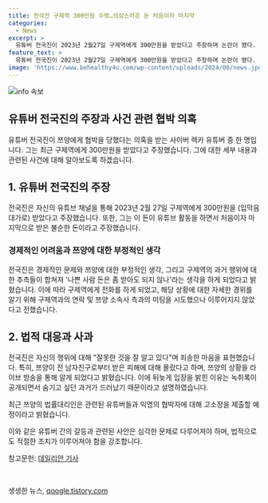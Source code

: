 ```yaml
---
title: 전국진 구제역 300만원 수령…의심스러운 돈 처음이자 마지막
categories:
  - News
excerpt: >
  유튜버 전국진이 2023년 2월27일 구제역에게 300만원을 받았다고 주장하며 논란이 됐다. 전국진은 나쁜 사람에게 돈을 받아도 괜찮다고 생각하며 구제역에게 전화를 걸었고, 이후 미팅을 가진 적이 없다고 밝히면서 그 돈이 유튜브 활동을 하면서 마지막으로 받은 불순한 돈이라고 주장했다. 하지만 쯔양은 전국진을 협박한 특정 유튜버들을 검찰에 고소할 예정이라고 밝혔다. 해당 논란은 계속해서 논의될 전망이다.
feature_text: >
  유튜버 전국진이 2023년 2월27일 구제역에게 300만원을 받았다고 주장하며 논란이 됐다. 전국진은 나쁜 사람에게 돈을 받아도 괜찮다고 생각하며 구제역에게 전화를 걸었고, 이후 미팅을 가진 적이 없다고 밝히면서 그 돈이 유튜브 활동을 하면서 마지막으로 받은 불순한 돈이라고 주장했다. 하지만 쯔양은 전국진을 협박한 특정 유튜버들을 검찰에 고소할 예정이라고 밝혔다. 해당 논란은 계속해서 논의될 전망이다.
image: 'https://www.behealthy4u.com/wp-content/uploads/2024/06/news.jpg'
---
```


<p><img src="https://www.behealthy4u.com/wp-content/uploads/2024/06/news.jpg" alt="info 속보" /></p>

<h2>유튜버 전국진의 주장과 사건 관련 협박 의혹</h2>

<p>유튜버 전국진이 쯔양에게 협박을 당했다는 의혹을 받는 사이버 렉카 유튜버 중 한 명입니다. 그는 최근 구제역에게 300만원을 받았다고 주장했습니다. 그에 대한 세부 내용과 관련된 사건에 대해 알아보도록 하겠습니다. </p>

<h2>1. 유튜버 전국진의 주장</h2>

<p>전국진은 자신의 유튜브 채널을 통해 2023년 2월 27일 구제역에게 300만원을 (입막음 대가로) 받았다고 주장했습니다. 또한, 그는 이 돈이 유튜브 활동을 하면서 처음이자 마지막으로 받은 불순한 돈이라고 주장했습니다. </p>

<h3>경제적인 어려움과 쯔양에 대한 부정적인 생각</h3>

<p>전국진은 경제적인 문제와 쯔양에 대한 부정적인 생각, 그리고 구제역의 과거 행위에 대한 추측들이 합쳐져 '나쁜 사람 돈은 좀 받아도 되지 않나'라는 생각을 하게 되었다고 밝혔습니다. 이에 따라 구제역에게 전화를 하게 되었고, 해당 상황에 대한 자세한 경위를 알기 위해 구제역과의 연락 및 쯔양 소속사 측과의 미팅을 시도했으나 이루어지지 않았다고 전했습니다. </p>

<h2>2. 법적 대응과 사과</h2>

<p>전국진은 자신의 행위에 대해 "잘못한 것을 잘 알고 있다"며 죄송한 마음을 표현했습니다. 특히, 쯔양이 전 남자친구로부터 받은 피해에 대해 몰랐다고 하며, 쯔양의 상황을 라이브 방송을 통해 알게 되었다고 밝혔습니다. 이에 뒤늦게 입장을 밝힌 이유는 녹취록이 공개되면서 숨기고 싶던 과거가 드러났기 때문이라고 설명하였습니다.</p>

<p>최근 쯔양의 법률대리인은 관련된 유튜버들과 익명의 협박자에 대해 고소장을 제출할 예정이라고 밝혔습니다.</p>

<p>이와 같은 유튜버 간의 갈등과 관련된 사안은 심각한 문제로 다루어져야 하며, 법적으로도 적절한 조치가 이루어져야 함을 강조합니다.</p>

<p>참고문헌: <a href="https://www.dailian.co.kr/news/view/1061572" target="_blank">데일리안 기사</a></p>

<p data-ke-size="size16">&nbsp;</p>
생생한 뉴스, <a href="https://qoogle.tistory.com" rel="dofollow">qoogle.tistory.com</a>


